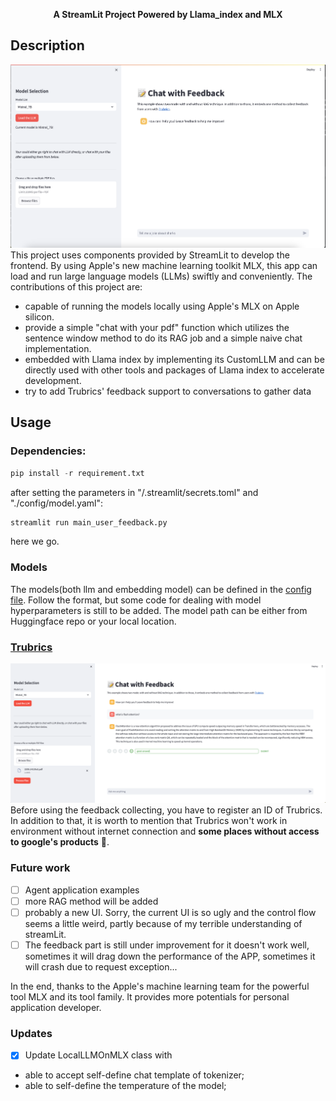 <p style="text-align: center;"><b>A StreamLit Project Powered by Llama_index and MLX</b></p>

## Description

![app](./app.png)
This project uses components provided by StreamLit to develop the frontend. By using Apple's 
new machine learning toolkit MLX, this app can load and run large language models (LLMs) swiftly and 
conveniently. The contributions of this project are:

- capable of running the models locally using Apple's MLX on Apple silicon.
- provide a simple "chat with your pdf" function which utilizes the sentence window method to do its RAG job
and a simple naive chat implementation.
- embedded with Llama index by implementing its CustomLLM and can be directly used with other tools and 
packages of Llama index to accelerate development.
- try to add Trubrics' feedback support to conversations to gather data


## Usage

### Dependencies:
```python
pip install -r requirement.txt
```
after setting the parameters in "/.streamlit/secrets.toml" and "./config/model.yaml":

```python
streamlit run main_user_feedback.py
```
here we go.
### Models

The models(both llm and embedding model) can be defined in the [config file](./config/model.yaml). 
Follow the format, 
but some code for dealing with model hyperparameters is still to be added. The model 
path can be either from Huggingface repo or your local location.

### [Trubrics]( https://trubrics.streamlit.app/)
![feedback](feedback.png)
Before using the feedback collecting, you have to register an ID of Trubrics. In addition to that,
it is worth to mention that Trubrics won't work in environment without internet connection and 
**some places without access to google's products** :dog:.

### Future work
- [ ] Agent application examples
- [ ] more RAG method will be added
- [ ] probably a new UI. Sorry, the current UI is so ugly and the control flow seems a little weird,
partly because of my terrible understanding of streamLit.
- [ ] The feedback part is still under improvement for it doesn't work well, sometimes it will drag down 
the performance of the APP, sometimes it will crash due to request exception...

In the end, thanks to the Apple's machine learning team for the powerful tool MLX and its tool family.
It provides more potentials for personal application developer.

### Updates
- [x] Update LocalLLMOnMLX class with
- able to accept self-define chat template of tokenizer;
- able to self-define the temperature of the model;
